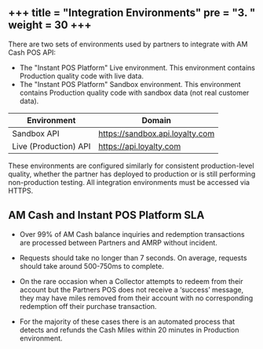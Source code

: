 +++
title = "Integration Environments"
pre = "3. "
weight = 30
+++
---

There are two sets of environments used by partners to integrate with AM Cash POS API: 

* The "Instant POS Platform" Live environment. This environment contains Production quality code with live data.
* The "Instant POS Platform" Sandbox environment. This environment contains Production quality code with sandbox data (not real customer data). 

|Environment            |Domain                          |
|-----------------------|--------------------------------|
|Sandbox API            |https://sandbox.api.loyalty.com |
|Live (Production) API  |https://api.loyalty.com         |  

These environments are configured similarly for consistent production-level quality, whether the partner has deployed to production or is still performing non-production testing. All integration environments must be accessed via HTTPS.  

## AM Cash and Instant POS Platform SLA

* Over 99% of AM Cash balance inquiries and redemption transactions are processed between Partners and AMRP without incident.  

* Requests should take no longer than 7 seconds. On average, requests should take around 500-750ms to complete.  

* On the rare occasion when a Collector attempts to redeem from their account but the Partners POS does not receive a ‘success’ message, they may have miles removed from their account with no corresponding redemption off their purchase transaction.  

* For the majority of these cases there is an automated process that detects and refunds the Cash Miles within 20 minutes in Production environment.  


